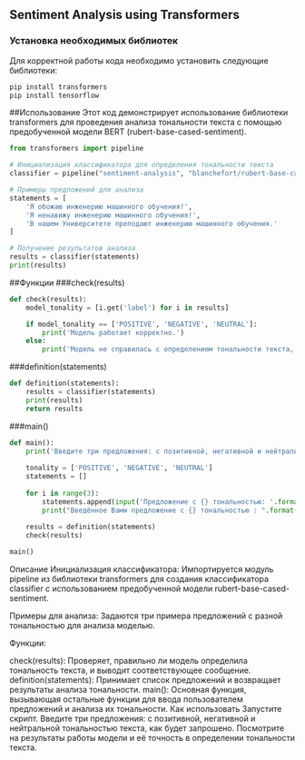 ## Sentiment Analysis using Transformers

### Установка необходимых библиотек

Для корректной работы кода необходимо установить следующие библиотеки:
```python
pip install transformers
pip install tensorflow
```

##Использование
Этот код демонстрирует использование библиотеки transformers для проведения анализа тональности текста с помощью предобученной модели BERT (rubert-base-cased-sentiment).
```python
from transformers import pipeline

# Инициализация классификатора для определения тональности текста
classifier = pipeline("sentiment-analysis", "blanchefort/rubert-base-cased-sentiment")

# Примеры предложений для анализа
statements = [
    'Я обожаю инженерию машинного обучения!',
    'Я ненавижу инженерию машинного обучения!',
    'В нашем Университете преподают инженерию машинного обучения.'
]

# Получение результатов анализа
results = classifier(statements)
print(results)
```

##Функции
###check(results)
```python
def check(results):
    model_tonality = [i.get('label') for i in results]

    if model_tonality == ['POSITIVE', 'NEGATIVE', 'NEUTRAL']:
        print('Модель работает корректно.')
    else:
        print('Модель не справилась с определением тональности текста, попробуйте ввести более явные по тональности предложения.')
```

###definition(statements)
```python
def definition(statements):
    results = classifier(statements)
    print(results)
    return results
```

###main()
```python
def main():
    print('Введите три предложения: с позитивной, негативной и нейтральной тональностью текста:')
    
    tonality = ['POSITIVE', 'NEGATIVE', 'NEUTRAL']
    statements = []
    
    for i in range(3):
        statements.append(input('Предложение с {} тональностью: '.format(tonality[i])))
        print("Введённое Вами предложение с {} тональностью : ".format(tonality[i]), statements[i])
    
    results = definition(statements)
    check(results)

main()
```

Описание
Инициализация классификатора: Импортируется модуль pipeline из библиотеки transformers для создания классификатора classifier с использованием предобученной модели rubert-base-cased-sentiment.

Примеры для анализа: Задаются три примера предложений с разной тональностью для анализа моделью.

Функции:

check(results): Проверяет, правильно ли модель определила тональность текста, и выводит соответствующее сообщение.
definition(statements): Принимает список предложений и возвращает результаты анализа тональности.
main(): Основная функция, вызывающая остальные функции для ввода пользователем предложений и анализа их тональности.
Как использовать
Запустите скрипт.
Введите три предложения: с позитивной, негативной и нейтральной тональностью текста, как будет запрошено.
Посмотрите на результаты работы модели и её точность в определении тональности текста.
